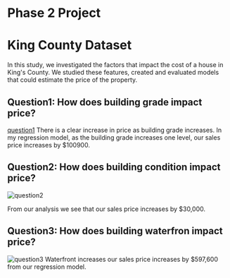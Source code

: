 # Phase 2 Project

# King County Dataset

In this study, we investigated the factors that impact the cost of a house in King's County. We studied these features, created and evaluated models that could estimate the price of the property.

## Question1: How does building grade impact price?

[question1]('pics/Question1.png')
There is a clear increase in price as building grade increases. In my regression model, as the building grade increases one level, our sales price increases by $100900.

## Question2: How does building condition impact price?

![question2]('pics/Question2.png')

From our analysis we see that our sales price increases by $30,000.

## Question3: How does building waterfron impact price?

![question3]('pics/Question3.png')
Waterfront increases our sales price increases by $597,600 from our regression model.
